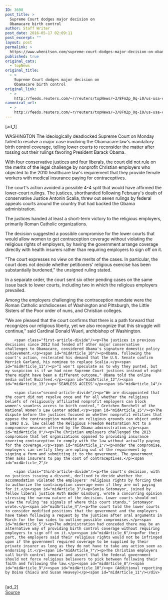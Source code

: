 ```yaml
---
ID: 3698
post_title: >
  Supreme Court dodges major decision on
  Obamacare birth control
author: Staff Writer
post_date: 2016-05-17 02:09:11
post_excerpt: ""
layout: post
permalink: >
  https://www.whenitson.com/supreme-court-dodges-major-decision-on-obamacare-birth-control/
published: true
original_cats:
  - topNews
original_title:
  - >
    Supreme Court dodges major decision on
    Obamacare birth control
original_link:
  - >
    http://feeds.reuters.com/~r/reuters/topNews/~3/8Fm2p_0q-i0/us-usa-court-contraception-idUSKCN0Y71LF
canonical_url:
  - >
    http://feeds.reuters.com/~r/reuters/topNews/~3/8Fm2p_0q-i0/us-usa-court-contraception-idUSKCN0Y71LF
---
```

 [ad_1]
<br><div id="articleText">
<span id="midArticle_start"/>

<span id="midArticle_0"/><span class="focusParagraph" readability="5"><p><span class="articleLocation">WASHINGTON</span> The ideologically deadlocked Supreme Court on Monday failed to resolve a major case involving the Obamacare law's mandatory birth control coverage, telling lower courts to reconsider the matter after tossing out their rulings favoring President Barack Obama.</p></span><span id="midArticle_1"/><p>With four conservative justices and four liberals, the court did not rule on the merits of the legal challenge by nonprofit Christian employers who objected to the 2010 healthcare law's requirement that they provide female workers with medical insurance paying for contraceptives.</p><span id="midArticle_2"/><p>The court's action avoided a possible 4-4 split that would have affirmed the lower-court rulings. The justices, shorthanded following February's death of conservative Justice Antonin Scalia, threw out seven rulings by federal appeals courts around the country that had backed the Obama administration.</p><span id="midArticle_3"/><p>The justices handed at least a short-term victory to the religious employers, primarily Roman Catholic organizations.</p><span id="midArticle_4"/><p>The decision suggested a possible compromise for the lower courts that would allow women to get contraception coverage without violating the religious rights of employers, by having the government arrange coverage directly with health insurers rather than requiring employers to sign off on it.</p><span id="midArticle_5"/><p>"The court expresses no view on the merits of the cases. In particular, the court does not decide whether petitioners' religious exercise has been substantially burdened," the unsigned ruling stated.</p><span id="midArticle_6"/><p>In a separate order, the court sent six other pending cases on the same issue back to lower courts, including two in which the religious employers prevailed.</p><span id="midArticle_7"/><p>Among the employers challenging the contraception mandate were the Roman Catholic archdioceses of Washington and Pittsburgh, the Little Sisters of the Poor order of nuns, and Christian colleges.</p><span id="midArticle_8"/><p>"We are pleased that the court confirms that there is a path forward that recognizes our religious liberty, yet we also recognize that this struggle will continue," said Cardinal Donald Wuerl, archbishop of Washington.</p><span id="midArticle_9"/>
        
        <span class="first-article-divide"/><p>The justices in previous decisions since 2012 had fended off other major conservative challenges to Obamacare, considered Obama's signature domestic policy achievement.</p><span id="midArticle_10"/><p>Obama, following the court's action, reiterated his demand that the U.S. Senate confirm Merrick Garland, his nominee to replace Scalia.</p><span id="midArticle_11"/><p>"I won't speculate as to why they punted, but my suspicion is if we had nine Supreme Court justices instead of eight there might have been a different outcome," Obama told the online media outlet Buzzfeed.</p><span id="midArticle_12"/><span id="midArticle_13"/><p>'SEAMLESS ACCESS'</p><span id="midArticle_14"/>
        
        <span class="second-article-divide"/><p>"We are disappointed that the court did not resolve once and for all whether the religious beliefs of religiously affiliated nonprofit employers can block women's seamless access to birth control," Gretchen Borchelt of the National Women’s Law Center added.</p><span id="midArticle_15"/><p>The dispute before the justices focused on whether nonprofit entities that oppose the contraception mandate on religious grounds can object under a 1993 U.S. law called the Religious Freedom Restoration Act to a compromise measure offered by the Obama administration.</p><span id="midArticle_0"/><p>The Christian employers challenged the 2013 compromise that let organizations opposed to providing insurance covering contraception to comply with the law without actually paying for the coverage.</p><span id="midArticle_1"/><p>Under the compromise, employers can certify they are opting out of the requirement by signing a form and submitting it to the government. The government then asks insurers to pay the cost of contraceptives.</p><span id="midArticle_2"/>
        
        <span class="third-article-divide"/><p>The court's decision, with no justices issuing a dissent, declined to decide whether the accommodation violated the employers' religious rights by forcing them to authorize the contraception coverage even if they are not paying for it.</p><span id="midArticle_3"/><p>Sonia Sotomayor, joined by fellow liberal justice Ruth Bader Ginsburg, wrote a concurring opinion stressing the narrow nature of the decision. Lower courts should not view the ruling "as signals of where this court stands," Sotomayor wrote.</p><span id="midArticle_4"/><p>The court told the lower courts to consider modified positions that the government and the employers have taken following a request by the justices after oral arguments in March for the two sides to outline possible compromises.</p><span id="midArticle_5"/><p>The administration had conceded there may be an alternative way of providing birth control coverage without requiring employers to sign off on it.</p><span id="midArticle_6"/><p>For their part, the employers said their religious rights would not be infringed upon if the government required coverage to be supplied by their private insurer as long as they do not have to take any action seen as endorsing it.</p><span id="midArticle_7"/><p>The Christian employers call birth control immoral and assert that the federal government should not force religious believers to pick between following their faith and following the law.</p><span id="midArticle_8"/><span id="midArticle_9"/><span id="midArticle_10"/><p> (Additional reporting by Doina Chiacu and Susan Heavey)</p><span id="midArticle_11"/></div>
<br>[ad_2]
<br><a href="http://feeds.reuters.com/~r/reuters/topNews/~3/8Fm2p_0q-i0/us-usa-court-contraception-idUSKCN0Y71LF">Source </a>